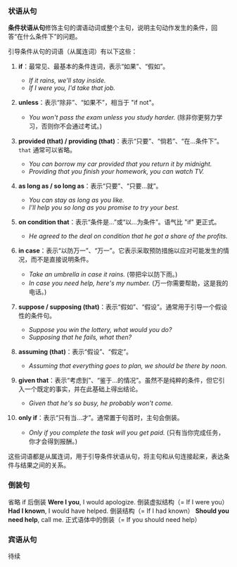 ### 状语从句

**条件状语从句**修饰主句的谓语动词或整个主句，说明主句动作发生的条件，回答“在什么条件下”的问题。

引导条件从句的词语（从属连词）有以下这些：

1. **if**：最常见、最基本的条件连词，表示“如果”、“假如”。

    - _If it rains, we'll stay inside._
    - _If I were you, I'd take that job._

2. **unless**：表示“除非”、“如果不”，相当于 "if not"。

    - _You won't pass the exam unless you study harder._ (除非你更努力学习，否则你不会通过考试。)

3. **provided (that) / providing (that)**：表示“只要”、“倘若”、“在...条件下”。`that` 通常可以省略。

    - _You can borrow my car provided that you return it by midnight._
    - _Providing that you finish your homework, you can watch TV._

4. **as long as / so long as**：表示“只要”、“只要...就”。

    - _You can stay as long as you like._
    - _I'll help you so long as you promise to try your best._

5. **on condition that**：表示“条件是...”或“以...为条件”。语气比 "if" 更正式。

    - _He agreed to the deal on condition that he got a share of the profits._

6. **in case**：表示“以防万一”、“万一”。它表示采取预防措施以应对可能发生的情况，而不是直接说明条件。

    - _Take an umbrella in case it rains._ (带把伞以防下雨。)
    - _In case you need help, here's my number._ (万一你需要帮助，这是我的电话。)

7. **suppose / supposing (that)**：表示“假如”、“假设”。通常用于引导一个假设性的条件句。

    - _Suppose you win the lottery, what would you do?_
    - _Supposing that he fails, what then?_

8. **assuming (that)**：表示“假设”、“假定”。

    - _Assuming that everything goes to plan, we should be there by noon._

9. **given that**：表示“考虑到”、“鉴于...的情况”。虽然不是纯粹的条件，但它引入一个既定的事实，并在此基础上得出结论。

    - _Given that he's so busy, he probably won't come._

10. **only if**：表示“只有当...才”。通常置于句首时，主句会倒装。

    - _Only if you complete the task will you get paid._ (只有当你完成任务，你才会得到报酬。)

这些词语都是从属连词，用于引导条件状语从句，将主句和从句连接起来，表达条件与结果之间的关系。

### 倒装句

省略 if 后倒装
**Were I you**, I would apologize. 倒装虚拟结构（= If I were you）
**Had I known**, I would have helped. 倒装结构（= If I had known）
**Should you need help**, call me. 正式语体中的倒装（= If you should need help）

### 宾语从句

待续
